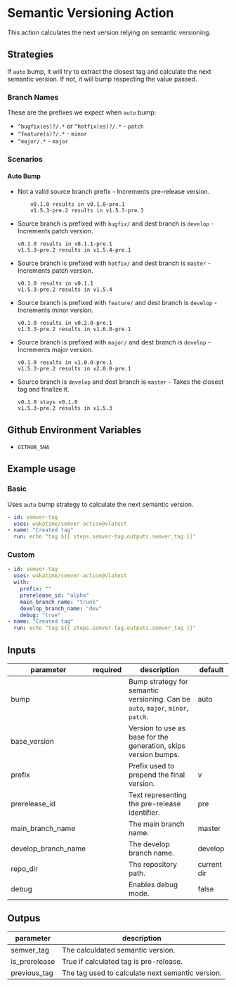 # Semantic Versioning Action

This action calculates the next version relying on semantic versioning.

## Strategies

If `auto` bump, it will try to extract the closest tag and calculate the next semantic version. If not, it will bump respecting the value passed.

### Branch Names

These are the prefixes we expect when `auto` bump:

- `^bugfix(es)?/.*` or `^hotfix(es)?/.*` - `patch`
- `^feature(s)?/.*` - `minor`
- `^major/.*` - `major`

### Scenarios

#### Auto Bump

- Not a valid source branch prefix - Increments pre-release version.

    ```text
        v0.1.0 results in v0.1.0-pre.1
        v1.5.3-pre.2 results in v1.5.3-pre.3
    ```

- Source branch is prefixed with `bugfix/` and dest branch is `develop` - Increments patch version.

    ```text
    v0.1.0 results in v0.1.1-pre.1
    v1.5.3-pre.2 results in v1.5.4-pre.1
    ```

- Source branch is prefixed with `hotfix/` and dest branch is `master` - Increments patch version.

    ```text
    v0.1.0 results in v0.1.1
    v1.5.3-pre.2 results in v1.5.4
    ```

- Source branch is prefixed with `feature/` and dest branch is `develop` - Increments minor version.

    ```text
    v0.1.0 results in v0.2.0-pre.1
    v1.5.3-pre.2 results in v1.6.0-pre.1
    ```

- Source branch is prefixed with `major/` and dest branch is `develop` - Increments major version.

    ```text
    v0.1.0 results in v1.0.0-pre.1
    v1.5.3-pre.2 results in v2.0.0-pre.1
    ```

- Source branch is `develop` and dest branch is `master` - Takes the closest tag and finalize it.

    ```text
    v0.1.0 stays v0.1.0
    v1.5.3-pre.2 results in v1.5.3
    ```

## Github Environment Variables

- `GITHUB_SHA`

## Example usage

### Basic

Uses `auto` bump strategy to calculate the next semantic version.

```yaml
- id: semver-tag
  uses: wakatime/semver-action@vlatest
- name: "Created tag"
  run: echo "tag ${{ steps.semver-tag.outputs.semver_tag }}"
```

### Custom

```yaml
- id: semver-tag
  uses: wakatime/semver-action@vlatest
  with:
    prefix: ""
    prerelease_id: "alpha"
    main_branch_name: "trunk"
    develop_branch_name: "dev"
    debug: "true"
- name: "Created tag"
  run: echo "tag ${{ steps.semver-tag.outputs.semver_tag }}"
```

## Inputs

| parameter           | required | description                                                                      | default     |
| ---                 | ---      | ---                                                                              | ---         |
| bump                |          | Bump strategy for semantic versioning. Can be `auto`, `major`, `minor`, `patch`. | auto        |
| base_version        |          | Version to use as base for the generation, skips version bumps.                  |             |
| prefix              |          | Prefix used to prepend the final version.                                        | v           |
| prerelease_id       |          | Text representing the pre-release identifier.                                    | pre         |
| main_branch_name    |          | The main branch name.                                                            | master      |
| develop_branch_name |          | The develop branch name.                                                         | develop     |
| repo_dir            |          | The repository path.                                                             | current dir |
| debug               |          | Enables debug mode.                                                              | false       |

## Outpus

| parameter           | description                                      |
| ---                 | ---                                              |
| semver_tag          | The calculdated semantic version.                |
| is_prerelease       | True if calculated tag is pre-release.           |
| previous_tag        | The tag used to calculate next semantic version. |
